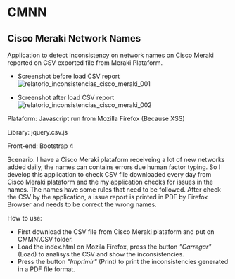 # CMNN
## Cisco Meraki Network Names
Application to detect inconsistency on network names on Cisco Meraki reported on CSV exported file from Meraki Plataform.

- Screenshot before load CSV report
![relatorio_inconsistencias_cisco_meraki_001](https://user-images.githubusercontent.com/12129206/56477309-8fa12080-647a-11e9-813f-87681584cbe0.png)

- Screenshot after load CSV report
![relatorio_inconsistencias_cisco_meraki_002](https://user-images.githubusercontent.com/12129206/56477310-8fa12080-647a-11e9-82ba-b27b0db5162e.png)

Plataform: Javascript run from Mozilla Firefox (Because XSS)

Library: jquery.csv.js

Front-end: Bootstrap 4

Scenario: I have a Cisco Meraki plataform receiveing a lot of new networks added daily, the names can contains errors due human factor typing. So I develop this application to check CSV file downloaded every day from Cisco Meraki plataform and the my application checks for issues in the names. The names have some rules that need to be followed. After check the CSV by the application, a issue report is printed in PDF by Firefox Browser and needs to be correct the wrong names.

How to use: 
- First download the CSV file from Cisco Meraki plataform and put on CMMN\CSV folder.
- Load the index.html on Mozila Firefox, press the button _"Carregar"_ (Load) to analisys the CSV and show the inconsistencies.
- Press the button _"Imprimir"_ (Print) to print the inconsistencies generated in a PDF file format.

